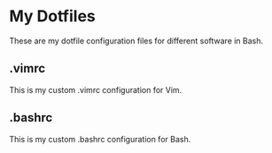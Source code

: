 # My Dotfiles
These are my dotfile configuration files for different software in Bash.

## .vimrc
This is my custom .vimrc configuration for Vim.

## .bashrc
This is my custom .bashrc configuration for Bash.

